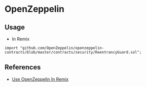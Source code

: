 # OpenZeppelin

## Usage
* In Remix
```
import "github.com/OpenZeppelin/openzeppelin-contracts/blob/master/contracts/security/ReentrancyGuard.sol";
```

## References
* [Use OpenZeppelin In Remix](https://www.youtube.com/watch?v=c1Ws-Q5l-wg)